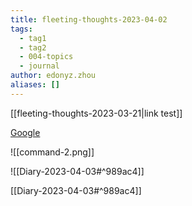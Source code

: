 ```yaml
---
title: fleeting-thoughts-2023-04-02
tags:
  - tag1
  - tag2
  - 004-topics
  - journal
author: edonyz.zhou
aliases: []
---
```



[[fleeting-thoughts-2023-03-21|link test]]

[Google](https://google.com/)

![[command-2.png]]

![[Diary-2023-04-03#^989ac4]]

[[Diary-2023-04-03#^989ac4]]